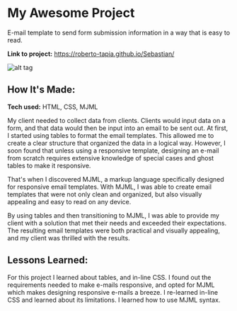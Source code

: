 # My Awesome Project
E-mail template to send form submission information in a way that is easy to read.


**Link to project:** https://roberto-tapia.github.io/Sebastian/

![alt tag](https://i.imgur.com/CkTLeh9.png)

## How It's Made:

**Tech used:** HTML, CSS, MJML

My client needed to collect data from clients. Clients would input data on a form, and that data would then be input into an email to be sent out. At first, I started using tables to format the email templates. This allowed me to create a clear structure that organized the data in a logical way. However, I soon found that unless using a responsive template, designing an e-mail from scratch requires extensive knowledge of special cases and ghost tables to make it responsive.

That's when I discovered MJML, a markup language specifically designed for responsive email templates. With MJML, I was able to create email templates that were not only clean and organized, but also visually appealing and easy to read on any device.

By using tables and then transitioning to MJML, I was able to provide my client with a solution that met their needs and exceeded their expectations. The resulting email templates were both practical and visually appealing, and my client was thrilled with the results.

<!-- ## Optimizations
*(optional)*

You don't have to include this section but interviewers *love* that you can not only deliver a final product that looks great but also functions efficiently. Did you write something then refactor it later and the result was 5x faster than the original implementation? Did you cache your assets? Things that you write in this section are **GREAT** to bring up in interviews and you can use this section as reference when studying for technical interviews! -->

## Lessons Learned:

For this project I learned about tables, and in-line CSS. I found out the requirements needed to make e-mails responsive, and opted for MJML which makes designing responsive e-mails a breeze. I re-learned in-line CSS and learned about its limitations. I learned how to use MJML syntax.

<!-- ## Examples:
Take a look at these couple examples that I have in my own portfolio:

**Palettable:** https://github.com/alecortega/palettable

**Twitter Battle:** https://github.com/alecortega/twitter-battle

**Patch Panel:** https://github.com/alecortega/patch-panel -->



